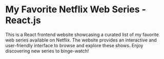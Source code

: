 # My Favorite Netflix Web Series - React.js

This is a React frontend website showcasing a curated list of my favorite web series available on Netflix. The website provides an interactive and user-friendly interface to browse and explore these shows. Enjoy discovering new series to binge-watch!
